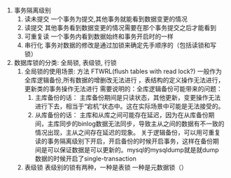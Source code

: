 1. 事务隔离级别
    1. 读未提交 一个事务为提交,其他事务就能看到数据变更的情况
    2. 读提交 其他事务看到数据变更的情况需要在那个事务提交之后才能看到
    3. 可重复读 一个事务内看到数据始终和事务开启时的一样
    4. 串行化 事务对数据的修改是通过加锁来确定先手顺序的（包括读锁和写锁）
2. 数据库锁的分类: 全局锁, 表级锁, 行锁
   1. 全局锁的使用场景: 方法 FTWRL(flush tables with read lock?) 一般作为全库逻辑备份,所有数据的增删改无法进行
   ，表结构的定义操作无法进行，更新类的事务操作无法进行
   需要说明的：全库逻辑备份可能带来的问题：
      1. 主库备份的话： 主库备份期间是只读状态，其他更新，变更操作无法进行下去，相当于“宕机”状态中。这在实际场景中可能是无法接受的。
      2. 从库备份的话： 主库和从库之间可能存在延迟，因为在从库备份期间，主库同步的binlog数据无法同步，导致主从之间的数据有不一致的情况出现，主从之间存在延迟的现象。
   关于逻辑备份，可以用可重复读的事务隔离级别下开启，开启备份的时候开启事务，这样在备份期间是可以保证数据是可以更新的。mysql的mysqldump就是就dump数据的时候开启了single-transaction
   2. 表级锁 表级别的锁有两种，一种是表锁 一种是元数据锁（）